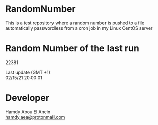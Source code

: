# RandomNumber    
This is a test repository where a random number is pushed to a file automatically passwordless from a cron job in my Linux CentOS server    
# Random Number of the last run   
22381
      
Last update (GMT +1)    
02/15/21 20:00:01
# Developer    
Hamdy Abou El Anein   
hamdy.aea@protonmail.com
